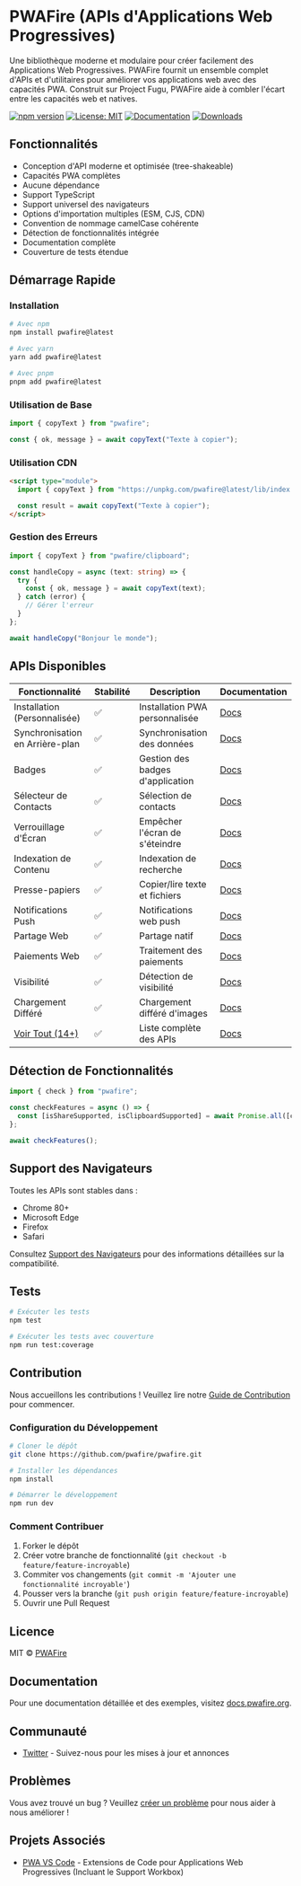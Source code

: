 # PWAFire (APIs d'Applications Web Progressives)

Une bibliothèque moderne et modulaire pour créer facilement des Applications Web Progressives. PWAFire fournit un ensemble complet d'APIs et d'utilitaires pour améliorer vos applications web avec des capacités PWA. Construit sur Project Fugu, PWAFire aide à combler l'écart entre les capacités web et natives.

[![npm version](https://badge.fury.io/js/pwafire.svg)](https://badge.fury.io/js/pwafire)
[![License: MIT](https://img.shields.io/badge/License-MIT-yellow.svg)](https://opensource.org/licenses/MIT)
[![Documentation](https://img.shields.io/badge/Docs-docs.pwafire.org-blue)](https://docs.pwafire.org)
[![Downloads](https://img.shields.io/npm/dm/pwafire)](https://www.npmjs.com/package/pwafire)

## Fonctionnalités

- Conception d'API moderne et optimisée (tree-shakeable)
- Capacités PWA complètes
- Aucune dépendance
- Support TypeScript
- Support universel des navigateurs
- Options d'importation multiples (ESM, CJS, CDN)
- Convention de nommage camelCase cohérente
- Détection de fonctionnalités intégrée
- Documentation complète
- Couverture de tests étendue

## Démarrage Rapide

### Installation

```bash
# Avec npm
npm install pwafire@latest

# Avec yarn
yarn add pwafire@latest

# Avec pnpm
pnpm add pwafire@latest
```

### Utilisation de Base

```ts
import { copyText } from "pwafire";

const { ok, message } = await copyText("Texte à copier");
```

### Utilisation CDN

```html
<script type="module">
  import { copyText } from "https://unpkg.com/pwafire@latest/lib/index.mjs";

  const result = await copyText("Texte à copier");
</script>
```

### Gestion des Erreurs

```ts
import { copyText } from "pwafire/clipboard";

const handleCopy = async (text: string) => {
  try {
    const { ok, message } = await copyText(text);
  } catch (error) {
    // Gérer l'erreur
  }
};

await handleCopy("Bonjour le monde");
```

## APIs Disponibles

| Fonctionnalité                                          | Stabilité | Description                      | Documentation                                         |
| ------------------------------------------------------- | --------- | -------------------------------- | ----------------------------------------------------- |
| Installation (Personnalisée)                            | ✅        | Installation PWA personnalisée   | [Docs](https://docs.pwafire.org/api/install)          |
| Synchronisation en Arrière-plan                         | ✅        | Synchronisation des données      | [Docs](https://docs.pwafire.org/api/background-sync)  |
| Badges                                                  | ✅        | Gestion des badges d'application | [Docs](https://docs.pwafire.org/api/badging)          |
| Sélecteur de Contacts                                   | ✅        | Sélection de contacts            | [Docs](https://docs.pwafire.org/api/contacts)         |
| Verrouillage d'Écran                                    | ✅        | Empêcher l'écran de s'éteindre   | [Docs](https://docs.pwafire.org/api/wake-lock)        |
| Indexation de Contenu                                   | ✅        | Indexation de recherche          | [Docs](https://docs.pwafire.org/api/content-indexing) |
| Presse-papiers                                          | ✅        | Copier/lire texte et fichiers    | [Docs](https://docs.pwafire.org/api/clipboard)        |
| Notifications Push                                      | ✅        | Notifications web push           | [Docs](https://docs.pwafire.org/api/notifications)    |
| Partage Web                                             | ✅        | Partage natif                    | [Docs](https://docs.pwafire.org/api/web-share)        |
| Paiements Web                                           | ✅        | Traitement des paiements         | [Docs](https://docs.pwafire.org/api/payment)          |
| Visibilité                                              | ✅        | Détection de visibilité          | [Docs](https://docs.pwafire.org/api/visibility)       |
| Chargement Différé                                      | ✅        | Chargement différé d'images      | [Docs](https://docs.pwafire.org/api/lazy-load)        |
| [Voir Tout (14+)](https://docs.pwafire.org/get-started) | ✅        | Liste complète des APIs          | [Docs](https://docs.pwafire.org/api)                  |

## Détection de Fonctionnalités

```ts
import { check } from "pwafire";

const checkFeatures = async () => {
  const [isShareSupported, isClipboardSupported] = await Promise.all([check.webShare(), check.clipboard()]);
};

await checkFeatures();
```

## Support des Navigateurs

Toutes les APIs sont stables dans :

- Chrome 80+
- Microsoft Edge
- Firefox
- Safari

Consultez [Support des Navigateurs](https://pwafire.org/developer/tools/browser-test/) pour des informations détaillées sur la compatibilité.

## Tests

```bash
# Exécuter les tests
npm test

# Exécuter les tests avec couverture
npm run test:coverage
```

## Contribution

Nous accueillons les contributions ! Veuillez lire notre [Guide de Contribution](CONTRIBUTING.md) pour commencer.

### Configuration du Développement

```bash
# Cloner le dépôt
git clone https://github.com/pwafire/pwafire.git

# Installer les dépendances
npm install

# Démarrer le développement
npm run dev
```

### Comment Contribuer

1. Forker le dépôt
2. Créer votre branche de fonctionnalité (`git checkout -b feature/feature-incroyable`)
3. Commiter vos changements (`git commit -m 'Ajouter une fonctionnalité incroyable'`)
4. Pousser vers la branche (`git push origin feature/feature-incroyable`)
5. Ouvrir une Pull Request

## Licence

MIT © [PWAFire](https://github.com/pwafire)

## Documentation

Pour une documentation détaillée et des exemples, visitez [docs.pwafire.org](https://docs.pwafire.org).

## Communauté

- [Twitter](https://twitter.com/pwafire) - Suivez-nous pour les mises à jour et annonces

## Problèmes

Vous avez trouvé un bug ? Veuillez [créer un problème](https://github.com/pwafire/pwafire/issues/new) pour nous aider à nous améliorer !

## Projets Associés

- [PWA VS Code](https://marketplace.visualstudio.com/items?itemName=mayeedwin.vscode-pwa) - Extensions de Code pour Applications Web Progressives (Incluant le Support Workbox)
